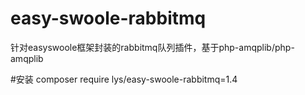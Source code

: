 # easy-swoole-rabbitmq
针对easyswoole框架封装的rabbitmq队列插件，基于php-amqplib/php-amqplib


#安装
composer require lys/easy-swoole-rabbitmq=1.4
